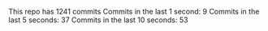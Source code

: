 This repo has 1241 commits
Commits in the last 1 second: 9
Commits in the last 5 seconds: 37
Commits in the last 10 seconds: 53
